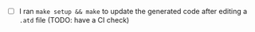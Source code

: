 - [ ] I ran `make setup && make` to update the generated code after
  editing a `.atd` file (TODO: have a CI check)
